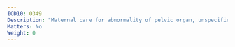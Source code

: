 ```yaml
---
ICD10: O349
Description: "Maternal care for abnormality of pelvic organ, unspecified"
Matters: No
Weight: 0
---
```


